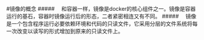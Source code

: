 #镜像的概念
#####&emsp; 和容器一样，镜像是docker的核心组件之一。镜像是容器运行的基石，容器时镜像运行后的形态，二者紧密相连又有不同。
#####&emsp; 镜像是一个包含程序运行必要依赖环境和代码的只读文件，它采用分层的文件系统将每一次改变以读写的形式增加到原来的只读文件上。